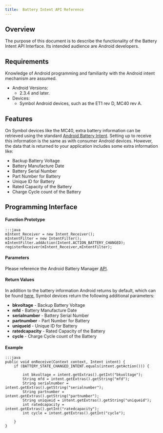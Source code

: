 ```yaml
---
title:  Battery Intent API Reference
---
```


## Overview
The purpose of this document is to describe the functionality of the Battery Intent API Interface. Its intended audience are Android developers. 
 
## Requirements
Knowledge of Android programming and familiarity with the Android intent mechanism are assumed. 
 
* Android Versions:	
	* 2.3.4 and later.
* Devices:	
	* Symbol Android devices, such as the ET1 rev D, MC40 rev A.
 
 
## Features
On Symbol devices like the MC40, extra battery information can be retrieved using the standard [Android Battery Intent](http://developer.android.com/training/monitoring-device-state/battery-monitoring.html). Setting up to receive this information is the same as with consumer Android devices. However, the data that is returned to your application includes some extra information like:

* Backup Battery Voltage
* Battery Manufacture Date
* Battery Serial Number
* Part Number for Battery
* Unique ID for Battery
* Rated Capacity of the Battery
* Charge Cycle count of the Battery
 
## Programming Interface
 
#### Function Prototype
	
	:::java
	mIntent_Receiver = new Intent_Receiver();  
	mIntentFilter = new IntentFilter();  
	mIntentFilter.addAction(Intent.ACTION_BATTERY_CHANGED);  
	registerReceiver(mIntent_Receiver,mIntentFilter); 

#### Parameters

Please reference the Android Battery Manager [API](http://developer.android.com/reference/android/os/BatteryManager.html). 

#### Return Values

In addition to the battery information Android returns by default, which can be found [here](http://developer.android.com/reference/android/os/BatteryManager.html), Symbol devices return the following additional parameters: 

* **bkvoltage** - Backup Battery Voltage
* **mfd**  - Battery Manufacture Date
* **serialnumber** - Battery Serial Number
* **partnumber** - Part Number for Battery
* **uniqueid** - Unique ID for Battery
* **ratedcapacity** - Rated Capacity of the Battery
* **cycle** - Charge Cycle count of the Battery

#### Example

	:::java
	public void onReceive(Context context, Intent intent) {      
		if (BATTERY_STATE_CHANGED_INTENT.equals(intent.getAction())) {          

			int bkvoltage = intent.getExtras().getInt("bkvoltage");  
			String mfd = intent.getExtras().getString("mfd");  
			String serialnumber = intent.getExtras().getString("serialnumber");  
			String partnumber = intent.getExtras().getString("partnumber");  
			String uniqueid = intent.getExtras().getString("uniqueid");  
			int ratedcapacity = intent.getExtras().getInt("ratedcapacity");  
			int cycle = intent.getExtras().getInt("cycle");  
		     
		}  
	} 

